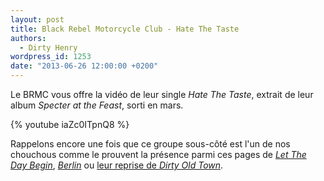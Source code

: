 ```yaml
---
layout: post
title: Black Rebel Motorcycle Club - Hate The Taste
authors:
  - Dirty Henry
wordpress_id: 1253
date: "2013-06-26 12:00:00 +0200"
---
```


Le BRMC vous offre la vidéo de leur single _Hate The Taste_, extrait de leur
album _Specter at the Feast_, sorti en mars.

{% youtube iaZc0ITpnQ8 %}

Rappelons encore une fois que ce groupe sous-côté est l'un de nos chouchous
comme le prouvent la présence parmi ces pages de [_Let The Day Begin_](1221),
[_Berlin_](783) ou [leur reprise de _Dirty Old Town_](709).
